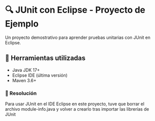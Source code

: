# 🔍 JUnit con Eclipse - Proyecto de Ejemplo

Un proyecto demostrativo para aprender pruebas unitarias con JUnit en Eclipse.

## 🚀 Herramientas utilizadas

- Java JDK 17+
- Eclipse IDE (última versión)
- Maven 3.6+

### 🔧 Resolución

Para usar JUnit en el IDE Eclipse en este proyecto, tuve que borrar el archivo module-info.java y volver a crearlo tras importar las librerías de JUnit
